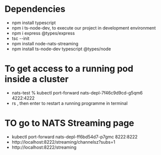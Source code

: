 # Dependencies

- npm install typescript
- npm i ts-node-dev, to execute our project in development environment
- npm i express @types/express
- tsc --init
- npm install node-nats-streaming
- npm install ts-node-dev typescript @types/node

# To get access to a running pod inside a cluster

- nats-test % kubectl port-forward nats-depl-7f46c9d9cd-g5qm6 4222:4222
- rs , then enter to restart a running programme in terminal

# TO go to NATS Streaming page

- kubectl port-forward nats-depl-ff6bd54d7-p7gmc 8222:8222
- http://localhost:8222/streaming/channelsz?subs=1
- http://localhost:8222/streaming
